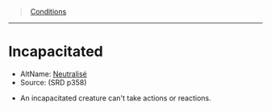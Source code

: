﻿---
!GenericItem
Name: Incapacitated
Id: conditions_vo.md#incapacitated
ParentLink: conditions_vo.md#conditions
ParentName: Conditions
NameLevel: 1
AltName: '[Neutralisé](hd_conditions_neutralise.md)'
Source: (SRD p358)
Attributes: {}
---
> [Conditions](srd_conditions.md)

---

# Incapacitated

- AltName: [Neutralisé](hd_conditions_neutralise.md)
- Source: (SRD p358)

* An incapacitated creature can't take actions or reactions.

